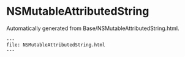 
# NSMutableAttributedString

Automatically generated from Base/NSMutableAttributedString.html.

``` {raw} html
---
file: NSMutableAttributedString.html
---
```
